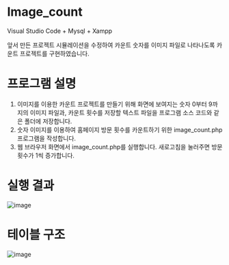 # Image_count

Visual Studio Code + Mysql + Xampp

앞서 만든 프로젝트 시뮬레이션을 수정하여 카운트 숫자를 이미지 파일로 나타나도록 카운트 프로젝트를 구현하였습니다.

# 프로그램 설명

1. 이미지를 이용한 카운트 프로젝트를 만들기 위해 화면에 보여지는 숫자 0부터 9까지의 이미지 파일과, 카운트 횟수를 저장할 텍스트 파일을 프로그램 소스 코드와 같은 폴더에 저장합니다.
2. 숫자 이미지를 이용하여 홈페이지 방문 횟수를 카운트하기 위한 image_count.php 프로그램을 작성합니다.
3. 웹 브라우저 화면에서 image_count.php를 실행합니다. 새로고침을 눌러주면 방문횟수가 1씩 증가합니다.

# 실행 결과

![image](https://user-images.githubusercontent.com/89557740/170242198-b3aa135e-5925-4610-b757-02fde8b16ef2.png)

# 테이블 구조

![image](https://user-images.githubusercontent.com/89557740/170242952-c3e67318-b196-4fd6-897c-647d86f7a63f.png)
